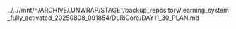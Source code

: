 ../..//mnt/h/ARCHIVE/.UNWRAP/STAGE1/backup_repository/learning_system_fully_activated_20250808_091854/DuRiCore/DAY11_30_PLAN.md